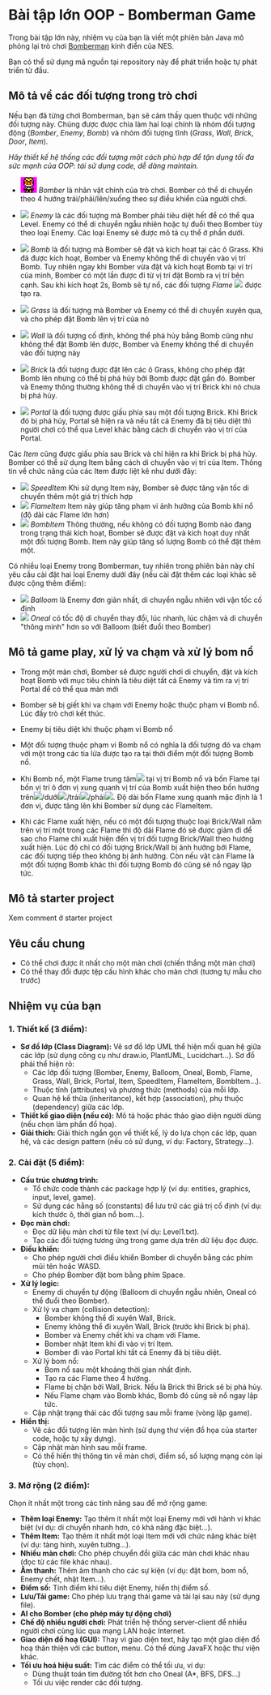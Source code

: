 # Bài tập lớn OOP - Bomberman Game

Trong bài tập lớn này, nhiệm vụ của bạn là viết một phiên bản Java mô phỏng lại trò chơi [Bomberman](https://www.youtube.com/watch?v=mKIOVwqgSXM) kinh điển của NES.



Bạn có thể sử dụng mã nguồn tại repository này để phát triển hoặc tự phát triển từ đầu.

## Mô tả về các đối tượng trong trò chơi
Nếu bạn đã từng chơi Bomberman, bạn sẽ cảm thấy quen thuộc với những đối tượng này. Chúng được được chia làm hai loại chính là nhóm đối tượng động (*Bomber*, *Enemy*, *Bomb*) và nhóm đối tượng tĩnh (*Grass*, *Wall*, *Brick*, *Door*, *Item*).

*Hãy thiết kế hệ thống các đối tượng một cách phù hợp để tận dụng tối đa sức mạnh của OOP: tái sử dụng code, dễ dàng maintain.*

- ![](res/anhmini/PLAYER.png) *Bomber* là nhân vật chính của trò chơi. Bomber có thể di chuyển theo 4 hướng trái/phải/lên/xuống theo sự điều khiển của người chơi. 
- ![](res/sprites/balloom_left1.png) *Enemy* là các đối tượng mà Bomber phải tiêu diệt hết để có thể qua Level. Enemy có thể di chuyển ngẫu nhiên hoặc tự đuổi theo Bomber tùy theo loại Enemy. Các loại Enemy sẽ được mô tả cụ thể ở phần dưới.
- ![](res/sprites/bomb.png) *Bomb* là đối tượng mà Bomber sẽ đặt và kích hoạt tại các ô Grass. Khi đã được kích hoạt, Bomber và Enemy không thể di chuyển vào vị trí Bomb. Tuy nhiên ngay khi Bomber vừa đặt và kích hoạt Bomb tại ví trí của mình, Bomber có một lần được đi từ vị trí đặt Bomb ra vị trí bên cạnh. Sau khi kích hoạt 2s, Bomb sẽ tự nổ, các đối tượng *Flame* ![](res/sprites/explosion_horizontal.png) được tạo ra.


- ![](res/sprites/grass.png) *Grass* là đối tượng mà Bomber và Enemy có thể di chuyển xuyên qua, và cho phép đặt Bomb lên vị trí của nó
- ![](res/sprites/wall.png) *Wall* là đối tượng cố định, không thể phá hủy bằng Bomb cũng như không thể đặt Bomb lên được, Bomber và Enemy không thể di chuyển vào đối tượng này
- ![](res/sprites/brick.png) *Brick* là đối tượng được đặt lên các ô Grass, không cho phép đặt Bomb lên nhưng có thể bị phá hủy bởi Bomb được đặt gần đó. Bomber và Enemy thông thường không thể di chuyển vào vị trí Brick khi nó chưa bị phá hủy.


- ![](res/sprites/portal.png) *Portal* là đối tượng được giấu phía sau một đối tượng Brick. Khi Brick đó bị phá hủy, Portal sẽ hiện ra và nếu tất cả Enemy đã bị tiêu diệt thì người chơi có thể qua Level khác bằng cách di chuyển vào vị trí của Portal.

Các *Item* cũng được giấu phía sau Brick và chỉ hiện ra khi Brick bị phá hủy. Bomber có thể sử dụng Item bằng cách di chuyển vào vị trí của Item. Thông tin về chức năng của các Item được liệt kê như dưới đây:
- ![](res/sprites/powerup_speed.png) *SpeedItem* Khi sử dụng Item này, Bomber sẽ được tăng vận tốc di chuyển thêm một giá trị thích hợp
- ![](res/sprites/powerup_flames.png) *FlameItem* Item này giúp tăng phạm vi ảnh hưởng của Bomb khi nổ (độ dài các Flame lớn hơn)
- ![](res/sprites/powerup_bombs.png) *BombItem* Thông thường, nếu không có đối tượng Bomb nào đang trong trạng thái kích hoạt, Bomber sẽ được đặt và kích hoạt duy nhất một đối tượng Bomb. Item này giúp tăng số lượng Bomb có thể đặt thêm một.

Có nhiều loại Enemy trong Bomberman, tuy nhiên trong phiên bản này chỉ yêu cầu cài đặt hai loại Enemy dưới đây (nếu cài đặt thêm các loại khác sẽ được cộng thêm điểm):
- ![](res/sprites/balloom_left1.png) *Balloom* là Enemy đơn giản nhất, di chuyển ngẫu nhiên với vận tốc cố định
- ![](res/sprites/oneal_left1.png) *Oneal* có tốc độ di chuyển thay đổi, lúc nhanh, lúc chậm và di chuyển "thông minh" hơn so với Balloom (biết đuổi theo Bomber)

## Mô tả game play, xử lý va chạm và xử lý bom nổ
- Trong một màn chơi, Bomber sẽ được người chơi di chuyển, đặt và kích hoạt Bomb với mục tiêu chính là tiêu diệt tất cả Enemy và tìm ra vị trí Portal để có thể qua màn mới
- Bomber sẽ bị giết khi va chạm với Enemy hoặc thuộc phạm vi Bomb nổ. Lúc đấy trò chơi kết thúc.
- Enemy bị tiêu diệt khi thuộc phạm vi Bomb nổ
- Một đối tượng thuộc phạm vi Bomb nổ có nghĩa là đối tượng đó va chạm với một trong các tia lửa được tạo ra tại thời điểm một đối tượng Bomb nổ.

- Khi Bomb nổ, một Flame trung tâm![](res/sprites/bomb_exploded.png) tại vị trí Bomb nổ và bốn Flame tại bốn vị trí ô đơn vị xung quanh vị trí của Bomb xuất hiện theo bốn hướng trên![](res/sprites/explosion_vertical.png)/dưới![](res/sprites/explosion_vertical.png)/trái![](res/sprites/explosion_horizontal.png)/phải![](res/sprites/explosion_horizontal.png). Độ dài bốn Flame xung quanh mặc định là 1 đơn vị, được tăng lên khi Bomber sử dụng các FlameItem.
- Khi các Flame xuất hiện, nếu có một đối tượng thuộc loại Brick/Wall nằm trên vị trí một trong các Flame thì độ dài Flame đó sẽ được giảm đi để sao cho Flame chỉ xuất hiện đến vị trí đối tượng Brick/Wall theo hướng xuất hiện. Lúc đó chỉ có đối tượng Brick/Wall bị ảnh hưởng bởi Flame, các đối tượng tiếp theo không bị ảnh hưởng. Còn nếu vật cản Flame là một đối tượng Bomb khác thì đối tượng Bomb đó cũng sẽ nổ ngay lập tức.

## Mô tả starter project
Xem comment ở starter project

## Yêu cầu chung
- Có thể chơi được ít nhất cho một màn chơi (chiến thắng một màn chơi)
- Có thể thay đổi được tệp cấu hình khác cho màn chơi (tương tự mẫu cho trước)

## Nhiệm vụ của bạn

### 1. Thiết kế (3 điểm):
*   **Sơ đồ lớp (Class Diagram):** Vẽ sơ đồ lớp UML thể hiện mối quan hệ giữa các lớp (sử dụng công cụ như draw.io, PlantUML, Lucidchart...). Sơ đồ phải thể hiện rõ:
    *   Các lớp đối tượng (Bomber, Enemy, Balloom, Oneal, Bomb, Flame, Grass, Wall, Brick, Portal, Item, SpeedItem, FlameItem, BombItem...).
    *   Thuộc tính (attributes) và phương thức (methods) của mỗi lớp.
    *   Quan hệ kế thừa (inheritance), kết hợp (association), phụ thuộc (dependency) giữa các lớp.
*   **Thiết kế giao diện (nếu có):** Mô tả hoặc phác thảo giao diện người dùng (nếu chọn làm phần đồ họa).
*   **Giải thích:** Giải thích ngắn gọn về thiết kế, lý do lựa chọn các lớp, quan hệ, và các design pattern (nếu có sử dụng, ví dụ: Factory, Strategy...).

### 2. Cài đặt (5 điểm):
*   **Cấu trúc chương trình:**
    *   Tổ chức code thành các package hợp lý (ví dụ: entities, graphics, input, level, game).
    *   Sử dụng các hằng số (constants) để lưu trữ các giá trị cố định (ví dụ: kích thước ô, thời gian nổ bom...).
*   **Đọc màn chơi:**
    *   Đọc dữ liệu màn chơi từ file text (ví dụ: Level1.txt).
    *   Tạo các đối tượng tương ứng trong game dựa trên dữ liệu đọc được.
*   **Điều khiển:**
    *   Cho phép người chơi điều khiển Bomber di chuyển bằng các phím mũi tên hoặc WASD.
    *   Cho phép Bomber đặt bom bằng phím Space.
*   **Xử lý logic:**
    *   Enemy di chuyển tự động (Balloom di chuyển ngẫu nhiên, Oneal có thể đuổi theo Bomber).
    *   Xử lý va chạm (collision detection):
        *   Bomber không thể đi xuyên Wall, Brick.
        *   Enemy không thể đi xuyên Wall, Brick (trước khi Brick bị phá).
        *   Bomber và Enemy chết khi va chạm với Flame.
        *   Bomber nhặt Item khi đi vào vị trí Item.
        *   Bomber đi vào Portal khi tất cả Enemy đã bị tiêu diệt.
    *   Xử lý bom nổ:
        *   Bom nổ sau một khoảng thời gian nhất định.
        *   Tạo ra các Flame theo 4 hướng.
        *   Flame bị chặn bởi Wall, Brick. Nếu là Brick thì Brick sẽ bị phá hủy.
        *   Nếu Flame chạm vào Bomb khác, Bomb đó cũng sẽ nổ ngay lập tức.
    *   Cập nhật trạng thái các đối tượng sau mỗi frame (vòng lặp game).
*   **Hiển thị:**
    *   Vẽ các đối tượng lên màn hình (sử dụng thư viện đồ họa của starter code, hoặc tự xây dựng).
    *   Cập nhật màn hình sau mỗi frame.
    *   Có thể hiển thị thông tin về màn chơi, điểm số, số lượng mạng còn lại (tùy chọn).
### 3. Mở rộng (2 điểm):
Chọn ít nhất một trong các tính năng sau để mở rộng game:
*   **Thêm loại Enemy:** Tạo thêm ít nhất một loại Enemy mới với hành vi khác biệt (ví dụ: di chuyển nhanh hơn, có khả năng đặc biệt...).
*   **Thêm Item:** Tạo thêm ít nhất một loại Item mới với chức năng khác biệt (ví dụ: tàng hình, xuyên tường...).
*   **Nhiều màn chơi:** Cho phép chuyển đổi giữa các màn chơi khác nhau (đọc từ các file khác nhau).
*   **Âm thanh:** Thêm âm thanh cho các sự kiện (ví dụ: đặt bom, bom nổ, Enemy chết, nhặt Item...).
*   **Điểm số:** Tính điểm khi tiêu diệt Enemy, hiển thị điểm số.
*   **Lưu/Tải game:** Cho phép lưu trạng thái game và tải lại sau này (sử dụng file).
*   **AI cho Bomber (cho phép máy tự động chơi)**
*   **Chế độ nhiều người chơi:** Phát triển hệ thống server-client để nhiều người chơi cùng lúc qua mạng LAN hoặc Internet.
*   **Giao diện đồ hoạ (GUI):** Thay vì giao diện text, hãy tạo một giao diện đồ hoạ thân thiện với các button, menu. Có thể dùng JavaFX hoặc thư viện khác.
*   **Tối ưu hoá hiệu suất:** Tìm các điểm có thể tối ưu, ví dụ:
    *   Dùng thuật toán tìm đường tốt hơn cho Oneal (A\*, BFS, DFS...)
    *   Tối ưu việc render các đối tượng.


